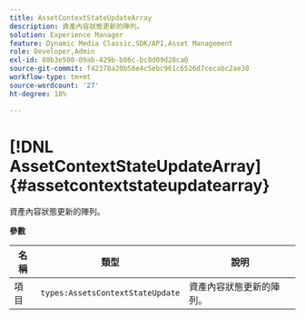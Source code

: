 ```yaml
---
title: AssetContextStateUpdateArray
description: 資產內容狀態更新的陣列。
solution: Experience Manager
feature: Dynamic Media Classic,SDK/API,Asset Management
role: Developer,Admin
exl-id: 80b3e500-09ab-429b-b86c-bc8d09d28ca0
source-git-commit: f42378a20b58e4c5ebc961c6526d7cecabc2ae38
workflow-type: tm+mt
source-wordcount: '27'
ht-degree: 18%

---
```


# [!DNL AssetContextStateUpdateArray]{#assetcontextstateupdatearray}

資產內容狀態更新的陣列。

**參數**

| 名稱 | 類型 | 說明 |
|---|---|---|
| 項目 | `types:AssetsContextStateUpdate` | 資產內容狀態更新的陣列。 |
